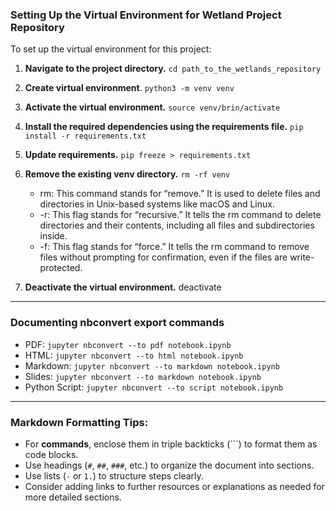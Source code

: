 ### Setting Up the Virtual Environment for Wetland Project Repository

To set up the virtual environment for this project:

1. **Navigate to the project directory.** 
```cd path_to_the_wetlands_repository```
2. **Create virtual environment**.
```python3 -m venv venv```
3. **Activate the virtual environment.**
```source venv/brin/activate```
4. **Install the required dependencies using the requirements file.** 
```pip install -r requirements.txt```
5. **Update requirements.** 
```pip freeze > requirements.txt```
6. **Remove the existing venv directory.**
```rm -rf venv``` </br>
    - rm: This command stands for “remove.” It is used to delete files and directories in Unix-based systems like macOS and Linux.</br>
    - -r: This flag stands for “recursive.” It tells the rm command to delete directories and their contents, including all files and subdirectories inside.</br>
    - -f: This flag stands for “force.” It tells the rm command to remove files without prompting for confirmation, even if the files are write-protected.</br>

7. **Deactivate the virtual environment.**
deactivate
______________________________________________________________________________________________________

### Documenting nbconvert export commands

- PDF: ```jupyter nbconvert --to pdf notebook.ipynb```
- HTML: ```jupyter nbconvert --to html notebook.ipynb```
- Markdown: ```jupyter nbconvert --to markdown notebook.ipynb```
- Slides: ```jupyter nbconvert --to markdown notebook.ipynb```
- Python Script: ```jupyter nbconvert --to script notebook.ipynb```
______________________________________________________________________________________________________

### Markdown Formatting Tips:
- For **commands**, enclose them in triple backticks (```) to format them as code blocks.
- Use headings (`#`, `##`, `###`, etc.) to organize the document into sections.
- Use lists (`-` or `1.`) to structure steps clearly.
- Consider adding links to further resources or explanations as needed for more detailed sections.
